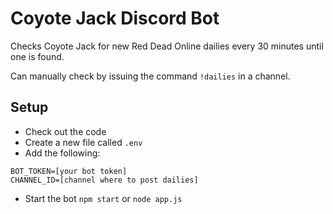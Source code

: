 # Coyote Jack Discord Bot

Checks Coyote Jack for new Red Dead Online dailies every 30 minutes until one is found.

Can manually check by issuing the command `!dailies` in a channel.

## Setup

* Check out the code
* Create a new file called `.env`
* Add the following:
```
BOT_TOKEN=[your bot token]
CHANNEL_ID=[channel where to post dailies]
```
* Start the bot `npm start` or `node app.js`
